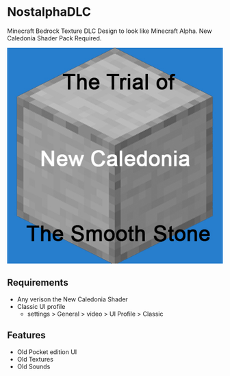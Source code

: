 # NostalphaDLC
Minecraft Bedrock Texture DLC Design to look like Minecraft Alpha. New Caledonia Shader Pack Required.

![pack_icon.png](pack_icon.png)

## Requirements
- Any verison the New Caledonia Shader
- Classic UI profile
    - settings > General > video > UI Profile > Classic

## Features
- Old Pocket edition UI
- Old Textures
- Old Sounds
